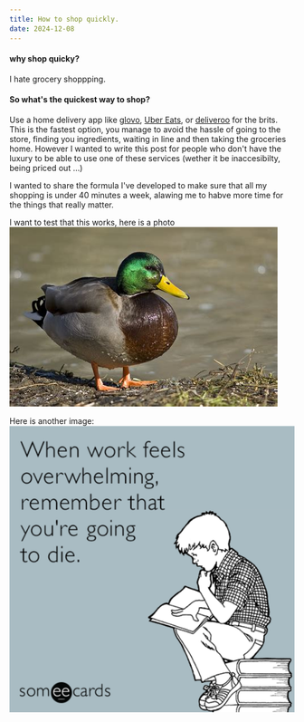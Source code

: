 ```yaml
---
title: How to shop quickly.
date: 2024-12-08
---
```


#### why shop quicky? 
I hate grocery shoppping.

#### So what's the quickest way to shop? 
Use a home delivery app like [glovo](https://glovoapp.com/), [Uber Eats](https://www.ubereats), or [deliveroo](https://deliveroo.co.uk) for the brits.
This is the fastest option, you manage to avoid the hassle of going to the store, finding you ingredients, waiting in line and then taking the groceries home. However I wanted to write this post for people who don't have the luxury to be able to use one of these services (wether it be inaccesibilty, being priced out ...)

I wanted to share the formula I've developed to make sure that all my shopping is under 40 minutes a week, alawing me to habve more time for the things that really matter. 


I want to test that this works, here is a photo
![alt text](duck.jpg)

Here is another image: 
![alt text](<if work feels overwhelming, remmeber your going to die.png>)